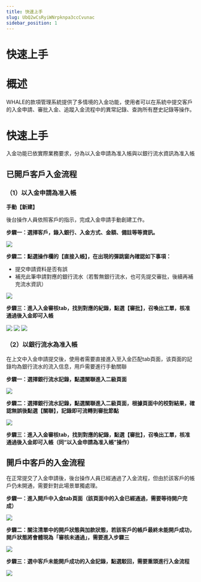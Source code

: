 ```yaml
---
title: 快速上手
slug: UbQ2wCsRyiWNrpknpa3ccCvunac
sidebar_position: 1
---
```



# 快速上手

# 概述

WHALE的款項管理系統提供了多情境的入金功能，使用者可以在系統中提交客戶的入金申請、審批入金、追蹤入金流程中的異常記錄、查詢所有歷史記錄等操作。

# 快速上手

入金功能已依實際業務要求，分為以入金申請為准入帳與以銀行流水資訊為准入帳

## 已開戶客戶入金流程

### （1）以入金申請為准入帳

**手動【新建】**

後台操作人員依照客戶的指示，完成入金申請手動創建工作。

**步驟一：選擇客戶，錄入銀行、入金方式、金額、備註等等資訊。**

<img src="/assets/XTlbb3CuxoeCuaxqwbWc72Yyncg.png" src-width="3822" src-height="1866" align="center"/>

**步驟二：點選操作欄的【直接入帳】，在出現的彈跳窗內確認如下事項：**

- 提交申請資料是否有誤
- 補充此筆申請對應的銀行流水（若暫無銀行流水，也可先提交審批，後續再補充流水資訊）

<img src="/assets/DL6sb8undoELlvxM0PHcyF3jnwf.png" src-width="3822" src-height="1852" align="center"/>

**步驟三：進入入金審核tab，找到對應的紀錄，點選【審批】，召喚出工單，核准通過後入金即可入帳**

<img src="/assets/Wt0RbcH5LoByZTx1n04c4wYXnGg.png" src-width="3312" src-height="762" align="center"/>

<img src="/assets/BQLSbuQ50oNop9xlE1oca1yjnh8.png" src-width="3310" src-height="1768" align="center"/>

<img src="/assets/B4JGbwbvloNFAAxe8F0cfI13nNg.png" src-width="3318" src-height="602" align="center"/>

### （2）以銀行流水為准入帳

在上文中入金申請提交後，使用者需要直接進入至入金匹配tab頁面，该頁面的記錄均為銀行流水的流入信息，用戶需要進行手動關聯

**步驟一：選擇銀行流水記錄，點選關聯進入二級頁面**

<img src="/assets/SMMsbua19oBUa8xXcvpcbAjinfd.png" src-width="3320" src-height="1388" align="center"/>

**步驟二：選擇銀行流水記錄，點選關聯進入二級頁面，根據頁面中的校對結果，確認無誤後點選【關聯】，記錄即可流轉到審批節點**

<img src="/assets/Ro79bZP90ohBuVxjrSJcr0rpnOd.png" src-width="3310" src-height="1760" align="center"/>

**步驟三：進入入金審核tab，找到對應的紀錄，點選【審批】，召喚出工單，核准通過後入金即可入帳（同“以入金申請為准入帳”操作）**

## 開戶中客戶的入金流程

在正常提交了入金申請後，後台操作人員已經通過了入金流程，但由於該客戶的帳戶仍未開通，需要針對此場景單獨處理。

**步驟一：進入開戶中入金tab頁面（該頁面中的入金已經通過，需要等待開户完成）**

<img src="/assets/Mo7AbzjFBoTzKKxnidOcD97MnBh.png" src-width="3306" src-height="1752" align="center"/>

**步驟二：關注清單中的開戶狀態與加款狀態，若該客戶的帳戶最終未能開戶成功，開戶狀態將會體現為「審核未通過」，需要進入步驟三**

<img src="/assets/W6LTbydtToXHbOxRkmPcrPeqnLb.png" src-width="3308" src-height="1770" align="center"/>

**步驟三：選中客戶未能開戶成功的入金記錄，點選駁回，需要重頭進行入金流程**

<img src="/assets/PpZLbf3QWoIJHCxRHJrcNO5enze.png" src-width="3308" src-height="1764" align="center"/>


